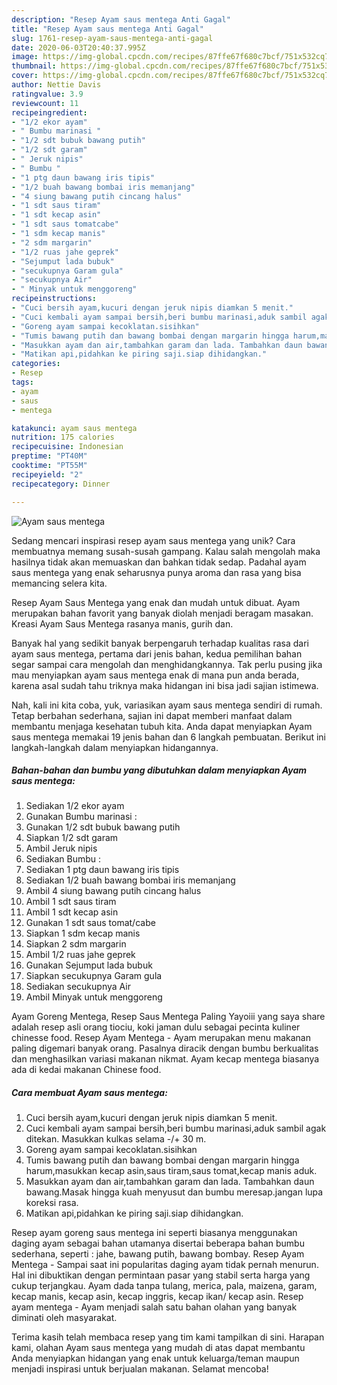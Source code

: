 ```yaml
---
description: "Resep Ayam saus mentega Anti Gagal"
title: "Resep Ayam saus mentega Anti Gagal"
slug: 1761-resep-ayam-saus-mentega-anti-gagal
date: 2020-06-03T20:40:37.995Z
image: https://img-global.cpcdn.com/recipes/87ffe67f680c7bcf/751x532cq70/ayam-saus-mentega-foto-resep-utama.jpg
thumbnail: https://img-global.cpcdn.com/recipes/87ffe67f680c7bcf/751x532cq70/ayam-saus-mentega-foto-resep-utama.jpg
cover: https://img-global.cpcdn.com/recipes/87ffe67f680c7bcf/751x532cq70/ayam-saus-mentega-foto-resep-utama.jpg
author: Nettie Davis
ratingvalue: 3.9
reviewcount: 11
recipeingredient:
- "1/2 ekor ayam"
- " Bumbu marinasi "
- "1/2 sdt bubuk bawang putih"
- "1/2 sdt garam"
- " Jeruk nipis"
- " Bumbu "
- "1 ptg daun bawang iris tipis"
- "1/2 buah bawang bombai iris memanjang"
- "4 siung bawang putih cincang halus"
- "1 sdt saus tiram"
- "1 sdt kecap asin"
- "1 sdt saus tomatcabe"
- "1 sdm kecap manis"
- "2 sdm margarin"
- "1/2 ruas jahe geprek"
- "Sejumput lada bubuk"
- "secukupnya Garam gula"
- "secukupnya Air"
- " Minyak untuk menggoreng"
recipeinstructions:
- "Cuci bersih ayam,kucuri dengan jeruk nipis diamkan 5 menit."
- "Cuci kembali ayam sampai bersih,beri bumbu marinasi,aduk sambil agak ditekan. Masukkan kulkas selama -/+ 30 m."
- "Goreng ayam sampai kecoklatan.sisihkan"
- "Tumis bawang putih dan bawang bombai dengan margarin hingga harum,masukkan kecap asin,saus tiram,saus tomat,kecap manis aduk."
- "Masukkan ayam dan air,tambahkan garam dan lada. Tambahkan daun bawang.Masak hingga kuah menyusut dan bumbu meresap.jangan lupa koreksi rasa."
- "Matikan api,pidahkan ke piring saji.siap dihidangkan."
categories:
- Resep
tags:
- ayam
- saus
- mentega

katakunci: ayam saus mentega 
nutrition: 175 calories
recipecuisine: Indonesian
preptime: "PT40M"
cooktime: "PT55M"
recipeyield: "2"
recipecategory: Dinner

---
```



![Ayam saus mentega](https://img-global.cpcdn.com/recipes/87ffe67f680c7bcf/751x532cq70/ayam-saus-mentega-foto-resep-utama.jpg)

Sedang mencari inspirasi resep ayam saus mentega yang unik? Cara membuatnya memang susah-susah gampang. Kalau salah mengolah maka hasilnya tidak akan memuaskan dan bahkan tidak sedap. Padahal ayam saus mentega yang enak seharusnya punya aroma dan rasa yang bisa memancing selera kita.

Resep Ayam Saus Mentega yang enak dan mudah untuk dibuat. Ayam merupakan bahan favorit yang banyak diolah menjadi beragam masakan. Kreasi Ayam Saus Mentega rasanya manis, gurih dan.

Banyak hal yang sedikit banyak berpengaruh terhadap kualitas rasa dari ayam saus mentega, pertama dari jenis bahan, kedua pemilihan bahan segar sampai cara mengolah dan menghidangkannya. Tak perlu pusing jika mau menyiapkan ayam saus mentega enak di mana pun anda berada, karena asal sudah tahu triknya maka hidangan ini bisa jadi sajian istimewa.


Nah, kali ini kita coba, yuk, variasikan ayam saus mentega sendiri di rumah. Tetap berbahan sederhana, sajian ini dapat memberi manfaat dalam membantu menjaga kesehatan tubuh kita. Anda dapat menyiapkan Ayam saus mentega memakai 19 jenis bahan dan 6 langkah pembuatan. Berikut ini langkah-langkah dalam menyiapkan hidangannya.

<!--inarticleads1-->

##### Bahan-bahan dan bumbu yang dibutuhkan dalam menyiapkan Ayam saus mentega:

1. Sediakan 1/2 ekor ayam
1. Gunakan  Bumbu marinasi :
1. Gunakan 1/2 sdt bubuk bawang putih
1. Siapkan 1/2 sdt garam
1. Ambil  Jeruk nipis
1. Sediakan  Bumbu :
1. Sediakan 1 ptg daun bawang iris tipis
1. Sediakan 1/2 buah bawang bombai iris memanjang
1. Ambil 4 siung bawang putih cincang halus
1. Ambil 1 sdt saus tiram
1. Ambil 1 sdt kecap asin
1. Gunakan 1 sdt saus tomat/cabe
1. Siapkan 1 sdm kecap manis
1. Siapkan 2 sdm margarin
1. Ambil 1/2 ruas jahe geprek
1. Gunakan Sejumput lada bubuk
1. Siapkan secukupnya Garam gula
1. Sediakan secukupnya Air
1. Ambil  Minyak untuk menggoreng


Ayam Goreng Mentega, Resep Saus Mentega Paling Yayoiii yang saya share adalah resep asli orang tiociu, koki jaman dulu sebagai pecinta kuliner chinesse food. Resep Ayam Mentega - Ayam merupakan menu makanan paling digemari banyak orang. Pasalnya diracik dengan bumbu berkualitas dan menghasilkan variasi makanan nikmat. Ayam kecap mentega biasanya ada di kedai makanan Chinese food. 

<!--inarticleads2-->

##### Cara membuat Ayam saus mentega:

1. Cuci bersih ayam,kucuri dengan jeruk nipis diamkan 5 menit.
1. Cuci kembali ayam sampai bersih,beri bumbu marinasi,aduk sambil agak ditekan. Masukkan kulkas selama -/+ 30 m.
1. Goreng ayam sampai kecoklatan.sisihkan
1. Tumis bawang putih dan bawang bombai dengan margarin hingga harum,masukkan kecap asin,saus tiram,saus tomat,kecap manis aduk.
1. Masukkan ayam dan air,tambahkan garam dan lada. Tambahkan daun bawang.Masak hingga kuah menyusut dan bumbu meresap.jangan lupa koreksi rasa.
1. Matikan api,pidahkan ke piring saji.siap dihidangkan.


Resep ayam goreng saus mentega ini seperti biasanya menggunakan daging ayam sebagai bahan utamanya disertai beberapa bahan bumbu sederhana, seperti : jahe, bawang putih, bawang bombay. Resep Ayam Mentega - Sampai saat ini popularitas daging ayam tidak pernah menurun. Hal ini dibuktikan dengan permintaan pasar yang stabil serta harga yang cukup terjangkau. Ayam dada tanpa tulang, merica, pala, maizena, garam, kecap manis, kecap asin, kecap inggris, kecap ikan/ kecap asin. Resep ayam mentega - Ayam menjadi salah satu bahan olahan yang banyak diminati oleh masyarakat. 

Terima kasih telah membaca resep yang tim kami tampilkan di sini. Harapan kami, olahan Ayam saus mentega yang mudah di atas dapat membantu Anda menyiapkan hidangan yang enak untuk keluarga/teman maupun menjadi inspirasi untuk berjualan makanan. Selamat mencoba!
